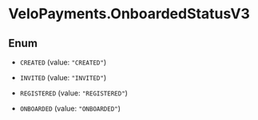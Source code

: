 # VeloPayments.OnboardedStatusV3

## Enum


* `CREATED` (value: `"CREATED"`)

* `INVITED` (value: `"INVITED"`)

* `REGISTERED` (value: `"REGISTERED"`)

* `ONBOARDED` (value: `"ONBOARDED"`)


